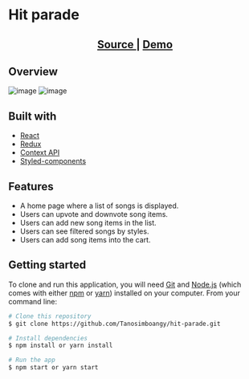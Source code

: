 # **Hit parade**

<div align="center">
  <h2>
    <a href="https://github.com/Tanosimboangy/hit-parade">
      Source
    </a>
    <span>|</span>
    <a href="https://jacquit-rest-countries.netlify.app">
      Demo
    </a>
  </h2>
</div>

## **Overview**
![image](./src/Img/bg-rest-countries-light.png)
![image](./src/Img/rest-countries-bg.png)

## **Built with**

- [React](https://reactjs.org/docs/getting-started.html)
- [Redux](https://styled-components.com/)
- [Context API](https://reactjs.org/docs/context.html)
- [Styled-components](https://styled-components.com/)

## **Features**

- A home page where a list of songs is displayed.
- Users can upvote and downvote song items.
- Users can add new song items in the list.
- Users can see filtered songs by styles.
- Users can add song items into the cart.

## **Getting started**

To clone and run this application, you will need [Git](https://git-scm.com) and [Node.js](https://nodejs.org/en/download/) (which comes with either [npm](http://npmjs.com) or [yarn](https://yarnpkg.com/)) installed on your computer. From your command line:

```bash
# Clone this repository
$ git clone https://github.com/Tanosimboangy/hit-parade.git

# Install dependencies
$ npm install or yarn install

# Run the app
$ npm start or yarn start
```
